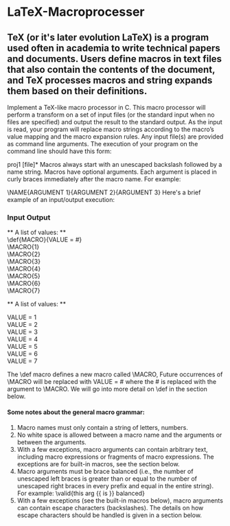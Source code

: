 # LaTeX-Macroprocesser

## TeX (or it's later evolution LaTeX) is a program used often in academia to write technical papers and documents. Users define macros in text files that also contain the contents of the document, and TeX processes macros and string expands them based on their definitions.

Implement a TeX-like macro processor in C. This macro processor will perform a transform on a set of input files (or the standard input when no files are specified) and output the result to the standard output. As the input is read, your program will replace macro strings according to the macro’s value mapping and the macro expansion rules. Any input file(s) are provided as command line arguments. The execution of your program on the command line should have this form: <br />

proj1 [file]*
Macros always start with an unescaped backslash followed by a name string. Macros have optional arguments. Each argument is placed in curly braces immediately after the macro name. For example: <br />

\NAME{ARGUMENT 1}{ARGUMENT 2}{ARGUMENT 3}
Here's a brief example of an input/output execution: <br />

### Input	Output
** A list of values: ** <br />
\def{MACRO}{VALUE = #} <br />
\MACRO{1} <br />
\MACRO{2} <br />
\MACRO{3} <br /> 
\MACRO{4} <br />
\MACRO{5} <br />
\MACRO{6} <br />
\MACRO{7} <br />

** A list of values: ** <br />

VALUE = 1 <br />
VALUE = 2 <br />
VALUE = 3 <br />
VALUE = 4 <br />
VALUE = 5 <br />
VALUE = 6 <br />
VALUE = 7 <br />

The \def macro defines a new macro called \MACRO, Future occurrences of \MACRO will be replaced with VALUE = # where the # is replaced with the argument to \MACRO. We will go into more detail on \def in the section below. <br />

#### Some notes about the general macro grammar: <br />

1. Macro names must only contain a string of letters, numbers.
2. No white space is allowed between a macro name and the arguments or between the arguments.
3. With a few exceptions, macro arguments can contain arbitrary text, including macro expressions or fragments of macro expressions. The exceptions are for built-in macros, see the section below.
4. Macro arguments must be brace balanced (i.e., the number of unescaped left braces is greater than or equal to the number of unescaped right braces in every prefix and equal in the entire string). For example:
\valid{this arg {{ is }} balanced}
5. With a few exceptions (see the built-in macros below), macro arguments can contain escape characters (backslashes). The details on how escape characters should be handled is given in a section below.
